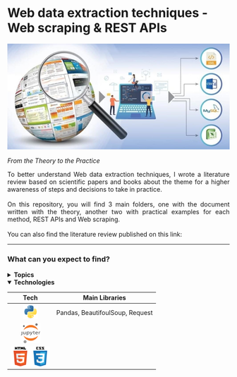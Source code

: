 <h1 style= "text-decoration:none"> Web data extraction techniques - Web scraping & REST APIs </h1>
<img src = "https://github.com/netojoao85/web_scraping_and_api/blob/main/images/repo_banner.jpg" alt = "" />

<i>From the Theory to the Practice</i>



<p align="justify"> To better understand Web data extraction techniques, I wrote a literature review based on scientific papers and books about the theme for a higher awareness of steps and decisions to take in practice. <br><br>
On this repository, you will find 3 main folders, one with the document written with the theory, another two with practical examples for each method, REST APIs and Web scraping. <br><br>
You can also find the literature review published on this link:
</p> 
<hr>
<h3> <b> What can you expect to find? </b> </h3>
<details close><summary><b>Topics</b></summary>
Web scraping, Web crawling, API, Robots.txt, sitemaps,	Regex, HTML DOM, Legal & Ethics, Python, BeautifulSoup
</details>

<details open><summary><b>Technologies</b></summary>
<table>
              <thead>
                <tr>
                  <th>Tech</th>
                  <th>Main Libraries </th>
                </tr>
              </thead>
              <tbody>
                <tr>
                  <td align = "center"> <img src="https://github.com/netojoao85/icons/blob/main/python.svg" width = "35" height = "35"> </td>
                  <td> Pandas, BeautifoulSoup, Request </td>
                </tr>
                <tr>
                  <td align = "center"> <img src="https://github.com/netojoao85/icons/blob/main/jupyter.svg" width = "45" height = "45"> </td>
                  <td> </td>
                </tr>
                <tr>
                  <td align = "center"> <img src="https://github.com/netojoao85/icons/blob/main/html5.svg" width = "45" height = "45"><img src="https://github.com/netojoao85/icons/blob/main/css3.svg" width = "45" height = "45"> </td>
                  <td> </td>
                </tr>
              </tbody>
            </table>

</details>





 
